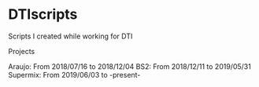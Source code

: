 # DTIscripts
Scripts I created while working for DTI 

Projects

Araujo: From 2018/07/16 to 2018/12/04
BS2: From 2018/12/11 to 2019/05/31
Supermix: From 2019/06/03 to -present-
